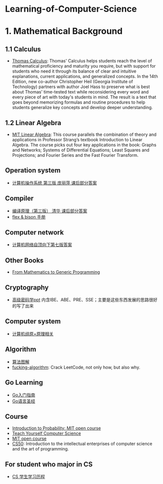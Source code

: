 # Learning-of-Computer-Science

# 1. Mathematical Background
## 1.1 Calculus
- [Thomas Calculus](https://www.academia.edu/38787152/Pdf_Thomas_Calculus_Multivariable_14th_Edition): Thomas' Calculus helps students reach the level of mathematical proficiency and maturity you require, but with support for students who need it through its balance of clear and intuitive explanations, current applications, and generalized concepts. In the 14th Edition, new co-author Christopher Heil (Georgia Institute of Technology) partners with author Joel Hass to preserve what is best about Thomas' time-tested text while reconsidering every word and every piece of art with today's students in mind. The result is a text that goes beyond memorizing formulas and routine procedures to help students generalize key concepts and develop deeper understanding.

## 1.2 Linear Algebra
- [MIT Linear Algebra](https://github.com/yizhen20133868/MIT-Linear-Algebra-Notes): This course parallels the combination of theory and applications in Professor Strang’s textbook Introduction to Linear Algebra. The course picks out four key applications in the book: Graphs and Networks; Systems of Differential Equations; Least Squares and Projections; and Fourier Series and the Fast Fourier Transform.

## Operation system
- [计算机操作系统 第三版 庞丽萍 课后部分答案](https://github.com/Billy1900/Learning-of-Computer-Science/blob/master/%E6%93%8D%E4%BD%9C%E7%B3%BB%E7%BB%9F%E5%8E%9F%E7%90%86%E8%AF%BE%E5%90%8E%E4%B9%A0%E9%A2%98%E7%AD%94%E6%A1%88.docx)
## Compiler
- [编译原理（第三版） 清华 课后部分答案](https://github.com/Billy1900/Learning-of-Computer-Science/blob/master/%E7%BC%96%E8%AF%91%E5%8E%9F%E7%90%86%5B%E5%BC%A0%E7%B4%A0%E7%90%B4%5D%E7%AC%AC2%E7%89%88-%E7%AD%94%E6%A1%88-%E6%B8%85%E5%8D%8E%E5%A4%A7%E5%AD%A6%E5%87%BA%E7%89%88%E7%A4%BE.docx)
- [flex & bison 手册](https://github.com/Billy1900/Learning-of-Computer-Science/blob/master/flex%E4%B8%8Ebison%20%E4%B8%AD%E6%96%87%E7%89%88%20%E7%AC%AC%E4%BA%8C%E7%89%88%20%E9%AB%98%E6%B8%85.pdf)
## Computer network
- [计算机网络自顶向下第七版答案](https://github.com/Billy1900/Learning-of-Computer-Science/blob/master/Solutions-7th-Edition.docx)

## Other Books
- [From Mathematics to Generic Programming](https://github.com/Billy1900/Learning-of-Computer-Science/blob/master/From%20Mathematics%20to%20Generic%20Programming%202014.epub)
## Cryptography
- [高级密码学ppt](https://github.com/Billy1900/Learning-of-Computer-Science/blob/master/2019%E5%B9%B411%E6%9C%88%E9%AB%98%E7%BA%A7%E5%AF%86%E7%A0%81%E5%BA%94%E7%94%A8%E6%8A%80%E6%9C%AF20191120.pptx)
   内含IBE、ABE、PRE、SSE；主要是这些东西发展的思路很好的写了出来
## Computer system
- [计算机组原+原理相关](https://www.bilibili.com/video/av21376839/)

## Algorithm
- [算法图解](https://github.com/Billy1900/Learning-of-Computer-Science/blob/master/%E7%AE%97%E6%B3%95%E5%9B%BE%E8%A7%A3-python.pdf)
- [fucking-algorithm](https://github.com/labuladong/fucking-algorithm): Crack LeetCode, not only how, but also why.
## Go Learning
- [Go入门指南](https://github.com/Billy1900/Learning-of-Computer-Science/blob/master/Go%E5%85%A5%E9%97%A8%E6%8C%87%E5%8D%97-06131123.pdf)
- [Go语言圣经](https://github.com/Billy1900/Learning-of-Computer-Science/blob/master/go%E8%AF%AD%E8%A8%80%E5%9C%A3%E7%BB%8F.pdf)
## Course
- [Introduction to Probability: MIT open course](https://ocw.mit.edu/resources/res-6-012-introduction-to-probability-spring-2018/?tdsourcetag=s_pctim_aiomsg)
- [Teach Yourself Computer Science](https://teachyourselfcs.com/)
- [MIT open course](https://ocw.mit.edu/courses/electrical-engineering-and-computer-science/)
- [CS50](https://cs50.harvard.edu/college/2020/fall/#:~:text=Introduction%20to%20the%20intellectual%20enterprises%20of%20computer%20science%20and%20the%20art%20of%20programming.): Introduction to the intellectual enterprises of computer science and the art of programming. 

## For student who major in CS
- [CS 学生学习历程](https://github.com/Billy1900/Learning-of-Computer-Science/blob/master/CS_MUST.md)



